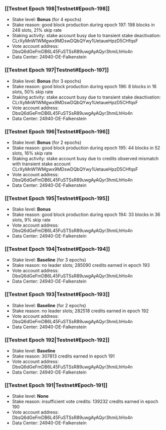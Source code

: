 ### [[Testnet Epoch 198|Testnet#Epoch-198]]
* Stake level: **Bonus** (for 4 epochs)
* Stake reason: good block production during epoch 197: 198 blocks in 248 slots, 21% skip rate
* Staking activity: stake account busy due to transient stake deactivation: CLrXyMnW1WMgwx9MDswDQbQYwy1UetaueHpzD5CHfqsF
* Vote account address: DbsQ6dGeFmDB6L45FuSTSsR89uwgAyAQyr3hmiLhHo4n
* Data Center: 24940-DE-Falkenstein
### [[Testnet Epoch 197|Testnet#Epoch-197]]
* Stake level: **Bonus** (for 3 epochs)
* Stake reason: good block production during epoch 196: 8 blocks in 16 slots, 50% skip rate
* Staking activity: stake account busy due to transient stake deactivation: CLrXyMnW1WMgwx9MDswDQbQYwy1UetaueHpzD5CHfqsF
* Vote account address: DbsQ6dGeFmDB6L45FuSTSsR89uwgAyAQyr3hmiLhHo4n
* Data Center: 24940-DE-Falkenstein
### [[Testnet Epoch 196|Testnet#Epoch-196]]
* Stake level: **Bonus** (for 2 epochs)
* Stake reason: good block production during epoch 195: 44 blocks in 52 slots, 16% skip rate
* Staking activity: stake account busy due to credits observed mismatch with transient stake account CLrXyMnW1WMgwx9MDswDQbQYwy1UetaueHpzD5CHfqsF
* Vote account address: DbsQ6dGeFmDB6L45FuSTSsR89uwgAyAQyr3hmiLhHo4n
* Data Center: 24940-DE-Falkenstein
### [[Testnet Epoch 195|Testnet#Epoch-195]]
* Stake level: **Bonus**
* Stake reason: good block production during epoch 194: 33 blocks in 36 slots, 9% skip rate
* Vote account address: DbsQ6dGeFmDB6L45FuSTSsR89uwgAyAQyr3hmiLhHo4n
* Data Center: 24940-DE-Falkenstein
### [[Testnet Epoch 194|Testnet#Epoch-194]]
* Stake level: **Baseline** (for 3 epochs)
* Stake reason: no leader slots; 285090 credits earned in epoch 193
* Vote account address: DbsQ6dGeFmDB6L45FuSTSsR89uwgAyAQyr3hmiLhHo4n
* Data Center: 24940-DE-Falkenstein
### [[Testnet Epoch 193|Testnet#Epoch-193]]
* Stake level: **Baseline** (for 2 epochs)
* Stake reason: no leader slots; 282518 credits earned in epoch 192
* Vote account address: DbsQ6dGeFmDB6L45FuSTSsR89uwgAyAQyr3hmiLhHo4n
* Data Center: 24940-DE-Falkenstein
### [[Testnet Epoch 192|Testnet#Epoch-192]]
* Stake level: **Baseline**
* Stake reason: 307813 credits earned in epoch 191
* Vote account address: DbsQ6dGeFmDB6L45FuSTSsR89uwgAyAQyr3hmiLhHo4n
* Data Center: 24940-DE-Falkenstein
### [[Testnet Epoch 191|Testnet#Epoch-191]]
* Stake level: **None**
* Stake reason: insufficient vote credits: 139232 credits earned in epoch 190
* Vote account address: DbsQ6dGeFmDB6L45FuSTSsR89uwgAyAQyr3hmiLhHo4n
* Data Center: 24940-DE-Falkenstein